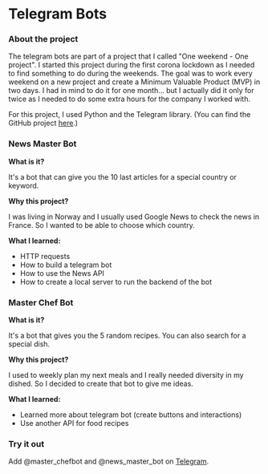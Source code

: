 # Telegram Bots

### About the project

The telegram bots are part of a project that I called "One weekend - One project".
I started this project during the first corona lockdown as I needed to find something to do during the weekends.
The goal was to work every weekend on a new project and create a Minimum Valuable Product (MVP) in two days.
I had in mind to do it for one month... but I actually did it only for twice as I needed to do some extra hours for the company I worked with.

For this project, I used Python and the Telegram library.
(You can find the GitHub project [here](https://github.com/CyrielleAlbert/one_weekend_one_project).)

### News Master Bot

**What is it?**

It's a bot that can give you the 10 last articles for a special country or keyword.

**Why this project?**

I was living in Norway and I usually used Google News to check the news in France. So I wanted to be able to choose which country.

**What I learned:**

- HTTP requests
- How to build a telegram bot
- How to use the News API
- How to create a local server to run the backend of the bot

### Master Chef Bot

**What is it?**

It's a bot that gives you the 5 random recipes. You can also search for a special dish.

**Why this project?**

I used to weekly plan my next meals and I really needed diversity in my dished. So I decided to create that bot to give me ideas.

**What I learned:**

- Learned more about telegram bot (create buttons and interactions)
- Use another API for food recipes

### Try it out

Add @master_chefbot and @news_master_bot on [Telegram](https://telegram.org/).